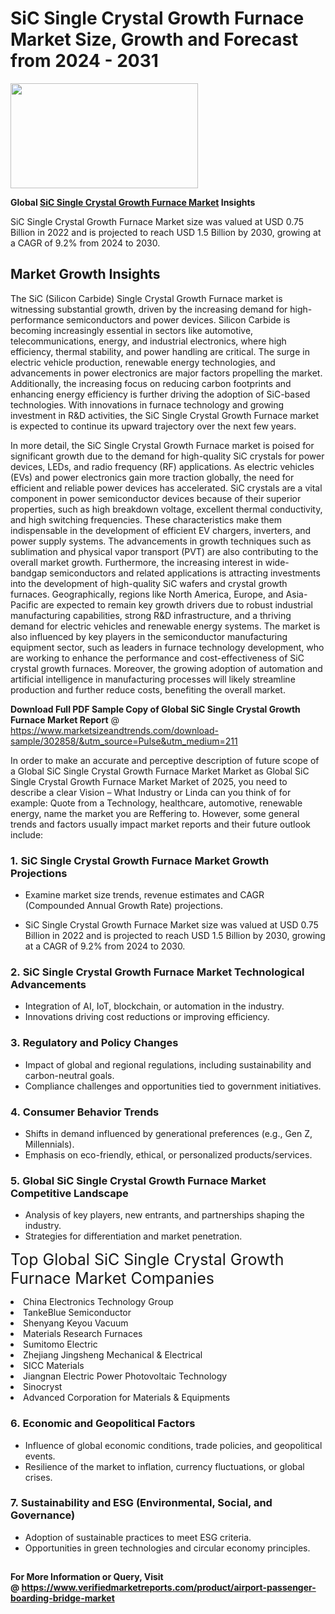 <H1>SiC Single Crystal Growth Furnace Market Size, Growth and Forecast from 2024 - 2031</H1><img class="aligncenter size-medium wp-image-584254" src="https://thirdeyenews.in/wp-content/uploads/2024/09/Global-Market-Research-300x168.jpeg" alt="" width="300" height="168" /><p><strong>Global&nbsp;<a href="https://www.marketsizeandtrends.com/download-sample/302858/&amp;utm_source=Pulse&amp;utm_medium=211">SiC Single Crystal Growth Furnace Market</a> Insights</strong></p><p>SiC Single Crystal Growth Furnace Market size was valued at USD 0.75 Billion in 2022 and is projected to reach USD 1.5 Billion by 2030, growing at a CAGR of 9.2% from 2024 to 2030.</p><p><h2>Market Growth Insights</h2> <p>The SiC (Silicon Carbide) Single Crystal Growth Furnace market is witnessing substantial growth, driven by the increasing demand for high-performance semiconductors and power devices. Silicon Carbide is becoming increasingly essential in sectors like automotive, telecommunications, energy, and industrial electronics, where high efficiency, thermal stability, and power handling are critical. The surge in electric vehicle production, renewable energy technologies, and advancements in power electronics are major factors propelling the market. Additionally, the increasing focus on reducing carbon footprints and enhancing energy efficiency is further driving the adoption of SiC-based technologies. With innovations in furnace technology and growing investment in R&D activities, the SiC Single Crystal Growth Furnace market is expected to continue its upward trajectory over the next few years. </p> <p>In more detail, the SiC Single Crystal Growth Furnace market is poised for significant growth due to the demand for high-quality SiC crystals for power devices, LEDs, and radio frequency (RF) applications. As electric vehicles (EVs) and power electronics gain more traction globally, the need for efficient and reliable power devices has accelerated. SiC crystals are a vital component in power semiconductor devices because of their superior properties, such as high breakdown voltage, excellent thermal conductivity, and high switching frequencies. These characteristics make them indispensable in the development of efficient EV chargers, inverters, and power supply systems. The advancements in growth techniques such as sublimation and physical vapor transport (PVT) are also contributing to the overall market growth. Furthermore, the increasing interest in wide-bandgap semiconductors and related applications is attracting investments into the development of high-quality SiC wafers and crystal growth furnaces. Geographically, regions like North America, Europe, and Asia-Pacific are expected to remain key growth drivers due to robust industrial manufacturing capabilities, strong R&D infrastructure, and a thriving demand for electric vehicles and renewable energy systems. The market is also influenced by key players in the semiconductor manufacturing equipment sector, such as leaders in furnace technology development, who are working to enhance the performance and cost-effectiveness of SiC crystal growth furnaces. Moreover, the growing adoption of automation and artificial intelligence in manufacturing processes will likely streamline production and further reduce costs, benefiting the overall market. </p><p><span class=""><strong>Download Full PDF Sample Copy of Global SiC Single Crystal Growth Furnace Market Report</strong> @ <a href="https://www.marketsizeandtrends.com/download-sample/302858/&amp;utm_source=Pulse&amp;utm_medium=211" target="_blank">https://www.marketsizeandtrends.com/download-sample/302858/&amp;utm_source=Pulse&amp;utm_medium=211</a></span></p><p>In order to make an accurate and perceptive description of future scope of a Global&nbsp;SiC Single Crystal Growth Furnace Market Market as Global&nbsp;SiC Single Crystal Growth Furnace Market Market of 2025, you need to describe a clear Vision &ndash; What Industry or Linda can you think of for example: Quote from a Technology, healthcare, automotive, renewable energy, name the market you are Reffering to. However, some general trends and factors usually impact market reports and their future outlook include:</p><h3>1.&nbsp;<strong>SiC Single Crystal Growth Furnace Market Growth Projections</strong></h3><ul><li>Examine market size trends, revenue estimates and CAGR (Compounded Annual Growth Rate) projections.</li><li><p>SiC Single Crystal Growth Furnace Market size was valued at USD 0.75 Billion in 2022 and is projected to reach USD 1.5 Billion by 2030, growing at a CAGR of 9.2% from 2024 to 2030.</p></li></ul><h3>2.&nbsp;<strong>SiC Single Crystal Growth Furnace Market Technological Advancements</strong></h3><ul><li>Integration of AI, IoT, blockchain, or automation in the industry.</li><li>Innovations driving cost reductions or improving efficiency.</li></ul><h3>3.&nbsp;<strong>Regulatory and Policy Changes</strong></h3><ul><li>Impact of global and regional regulations, including sustainability and carbon-neutral goals.</li><li>Compliance challenges and opportunities tied to government initiatives.</li></ul><h3>4.&nbsp;<strong>Consumer Behavior Trends</strong></h3><ul><li>Shifts in demand influenced by generational preferences (e.g., Gen Z, Millennials).</li><li>Emphasis on eco-friendly, ethical, or personalized products/services.</li></ul><h3>5.&nbsp;<strong>Global SiC Single Crystal Growth Furnace Market Competitive Landscape</strong></h3><ul><li>Analysis of key players, new entrants, and partnerships shaping the industry.</li><li>Strategies for differentiation and market penetration.</li></ul><p data-pm-slice="1 1 []"><span style="color: inherit; font-family: inherit; font-size: 25px;">Top Global SiC Single Crystal Growth Furnace Market Companies</span></p><div class="" data-test-id=""><p><li>China Electronics Technology Group</li><li> TankeBlue Semiconductor</li><li> Shenyang Keyou Vacuum</li><li> Materials Research Furnaces</li><li> Sumitomo Electric</li><li> Zhejiang Jingsheng Mechanical & Electrical</li><li> SICC Materials</li><li> Jiangnan Electric Power Photovoltaic Technology</li><li> Sinocryst</li><li> Advanced Corporation for Materials & Equipments</li></p></div><h3>6.&nbsp;<strong>Economic and Geopolitical Factors</strong></h3><ul><li>Influence of global economic conditions, trade policies, and geopolitical events.</li><li>Resilience of the market to inflation, currency fluctuations, or global crises.</li></ul><h3>7.&nbsp;<strong>Sustainability and ESG (Environmental, Social, and Governance)</strong></h3><ul><li>Adoption of sustainable practices to meet ESG criteria.</li><li>Opportunities in green technologies and circular economy principles.</li></ul><h2><strong style="font-size: 14px;">For More Information or Query, Visit @&nbsp;</strong><a style="background-color: #ffffff; font-size: 14px;" href="https://www.marketsizeandtrends.com/report/sic-single-crystal-growth-furnace-market/" target="_blank">https://www.verifiedmarketreports.com/product/airport-passenger-boarding-bridge-market</a></h2>

